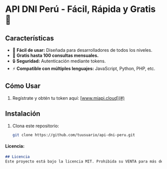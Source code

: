 # API DNI Perú - Fácil, Rápida y Gratis 🌟

## Características
- 🚀 **Fácil de usar:** Diseñada para desarrolladores de todos los niveles.
- 🌟 **Gratis hasta 100 consultas mensuales.**
- 🔒 **Seguridad:** Autenticación mediante tokens.
- ⚡ **Compatible con múltiples lenguajes:** JavaScript, Python, PHP, etc.

## Cómo Usar

1. Regístrate y obtén tu token aquí: [www.miapi.cloud](#)

## Instalación
1. Clona este repositorio:
   ```bash
   git clone https://github.com/tuusuario/api-dni-peru.git


#### **Licencia:**
```markdown
## Licencia
Este proyecto está bajo la licencia MIT. Prohibida su VENTA para más detalles.







